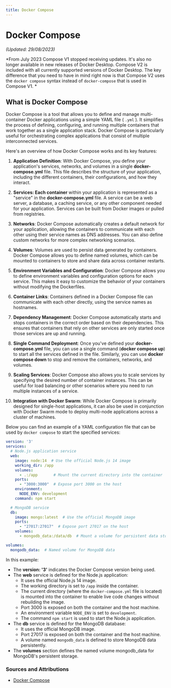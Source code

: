 ```yaml
---
title: Docker Compose
---
```


# Docker Compose

_(Updated: 29/08/2023)_

*From July 2023 Compose V1 stopped receiving updates. It's also no longer available in new releases of Docker Desktop. Compose V2 is included with all currently supported versions of Docker Desktop. The key difference that you need to have in mind right now is that Compose V2 uses the `docker compose` syntax instead of `docker-compose` that is used in Compose V1. *

## What is Docker Compose

Docker Compose is a tool that allows you to define and manage multi-container Docker applications using a simple YAML file ( `.yml` ). It simplifies the process of defining, configuring, and running multiple containers that work together as a single application stack. Docker Compose is particularly useful for orchestrating complex applications that consist of multiple interconnected services.

Here's an overview of how Docker Compose works and its key features:

1. **Application Definition**: With Docker Compose, you define your application's services, networks, and volumes in a single **docker-compose.yml** file. This file describes the structure of your application, including the different containers, their configurations, and how they interact.

2. **Services: Each container** within your application is represented as a "service" in the **docker-compose.yml** file. A service can be a web server, a database, a caching service, or any other component needed for your application. Services can be built from Docker images or pulled from registries.

3. **Networks**: Docker Compose automatically creates a default network for your application, allowing the containers to communicate with each other using their service names as DNS addresses. You can also define custom networks for more complex networking scenarios.

4. **Volumes**: Volumes are used to persist data generated by containers. Docker Compose allows you to define named volumes, which can be mounted to containers to store and share data across container restarts.

5. **Environment Variables and Configuration**: Docker Compose allows you to define environment variables and configuration options for each service. This makes it easy to customize the behavior of your containers without modifying the Dockerfiles.

6. **Container Links**: Containers defined in a Docker Compose file can communicate with each other directly, using the service names as hostnames.

7. **Dependency Management**: Docker Compose automatically starts and stops containers in the correct order based on their dependencies. This ensures that containers that rely on other services are only started once those services are up and running.

8. **Single Command Deployment**: Once you've defined your **docker-compose.yml** file, you can use a single command (**docker compose up**) to start all the services defined in the file. Similarly, you can use **docker compose down** to stop and remove the containers, networks, and volumes.

9. **Scaling Services**: Docker Compose also allows you to scale services by specifying the desired number of container instances. This can be useful for load balancing or other scenarios where you need to run multiple instances of a service.

10. **Integration with Docker Swarm**: While Docker Compose is primarily designed for single-host applications, it can also be used in conjunction with Docker Swarm mode to deploy multi-node applications across a cluster of machines.

Below you can find an example of a YAML configuration file that can be used by `docker compose` to start the specified services:

```yaml
version: '3'
services:
  # Node.js application service
  web:
    image: node:14  # Use the official Node.js 14 image
    working_dir: /app
    volumes:
      - .:/app       # Mount the current directory into the container
    ports:
      - "3000:3000"  # Expose port 3000 on the host
    environment:
      NODE_ENV: development
    command: npm start

  # MongoDB service
  db:
    image: mongo:latest  # Use the official MongoDB image
    ports:
      - "27017:27017"  # Expose port 27017 on the host
    volumes:
      - mongodb_data:/data/db  # Mount a volume for persistent data storage

volumes:
  mongodb_data:  # Named volume for MongoDB data
```

In this example:

- The **version: '3'** indicates the Docker Compose version being used.
- The **web** service is defined for the Node.js application:
    - It uses the official Node.js 14 image.
    - The working directory is set to `/app` inside the container.
    - The current directory (where the `docker-compose.yml` file is located) is mounted into the container to enable live code changes without rebuilding the image.
    - Port 3000 is exposed on both the container and the host machine.
    - An environment variable `NODE_ENV` is set to `development`.
    - The command `npm start` is used to start the Node.js application.
- The **db** service is defined for the MongoDB database:
    - It uses the official MongoDB image.
    - Port 27017 is exposed on both the container and the host machine.
    - A volume named `mongodb_data` is defined to store MongoDB data persistently.
- The **volumes** section defines the named volume mongodb_data for MongoDB's persistent storage.

### Sources and Attributions

- [Docker Compose](https://docs.docker.com/compose/)